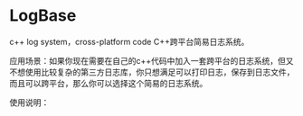 # LogBase
c++ log system，cross-platform code C++跨平台简易日志系统。


应用场景：如果你现在需要在自己的c++代码中加入一套跨平台的日志系统，但又不想使用比较复杂的第三方日志库，你只想满足可以打印日志，保存到日志文件，而且可以跨平台，那么你可以选择这个简易的日志系统。

使用说明：
